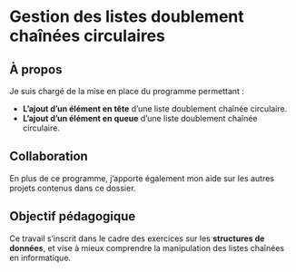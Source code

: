 # Gestion des listes doublement chaînées circulaires

## À propos
Je suis chargé de la mise en place du programme permettant :
- **L’ajout d’un élément en tête** d’une liste doublement chaînée circulaire.  
- **L’ajout d’un élément en queue** d’une liste doublement chaînée circulaire.  

## Collaboration
En plus de ce programme, j’apporte également mon aide sur les autres projets
contenus dans ce dossier.

## Objectif pédagogique
Ce travail s’inscrit dans le cadre des exercices sur les **structures de données**,
et vise à mieux comprendre la manipulation des listes chaînées en informatique.
